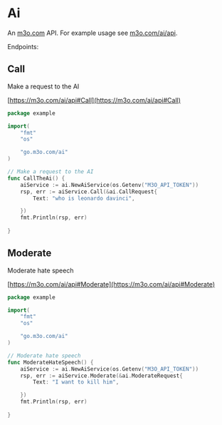 # Ai

An [m3o.com](https://m3o.com) API. For example usage see [m3o.com/ai/api](https://m3o.com/ai/api).

Endpoints:

## Call

Make a request to the AI


[https://m3o.com/ai/api#Call](https://m3o.com/ai/api#Call)

```go
package example

import(
	"fmt"
	"os"

	"go.m3o.com/ai"
)

// Make a request to the AI
func CallTheAi() {
	aiService := ai.NewAiService(os.Getenv("M3O_API_TOKEN"))
	rsp, err := aiService.Call(&ai.CallRequest{
		Text: "who is leonardo davinci",

	})
	fmt.Println(rsp, err)
	
}
```
## Moderate

Moderate hate speech


[https://m3o.com/ai/api#Moderate](https://m3o.com/ai/api#Moderate)

```go
package example

import(
	"fmt"
	"os"

	"go.m3o.com/ai"
)

// Moderate hate speech
func ModerateHateSpeech() {
	aiService := ai.NewAiService(os.Getenv("M3O_API_TOKEN"))
	rsp, err := aiService.Moderate(&ai.ModerateRequest{
		Text: "I want to kill him",

	})
	fmt.Println(rsp, err)
	
}
```
